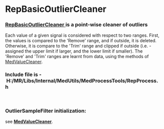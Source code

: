 # RepBasicOutlierCleaner
### [RepBasicOutlierCleaner ](https://Medial-EarlySign.github.io/MR_LIBS/classRepBasicOutlierCleaner)is a point-wise cleaner of outliers
Each value of a given signal is considered with respect to two ranges. First, the values is compared to the 'Remove' range, and if outside, it is deleted. Otherwise, it is compare to the 'Trim' range and clipped if outside (i.e. - assigned the upper limit if larger, and the lower limit if smaller). The 'Remove' and 'Trim' ranges are learnt from data, using the methods of [MedValueCleaner](MedValueCleaner.md).
### Include file is - H:/MR/Libs/Internal/MedUtils/MedProcessTools/RepProcess.h
 
### OutlierSampleFilter initialization: 
see [**MedValueCleaner**](MedValueCleaner.md).
